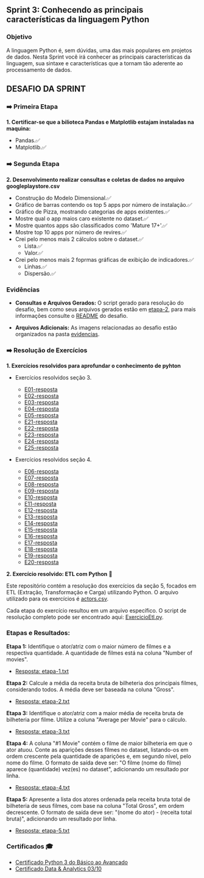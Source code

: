 ## Sprint 3: Conhecendo as principais características da linguagem Python

### Objetivo

A linguagem Python é, sem dúvidas, uma das mais populares em projetos de dados. Nesta Sprint você irá conhecer as 
principais características da linguagem, sua sintaxe e características que a tornam tão aderente ao processamento de dados.

## DESAFIO DA SPRINT

### ➡️ Primeira Etapa

**1. Certificar-se que a bilioteca Pandas e Matplotlib estajam instaladas na maquina:**

* Pandas.✅
* Matplotlib.✅

### ➡️ Segunda Etapa

**2. Desenvolvimento realizar consultas e coletas de dados no arquivo googleplaystore.csv**

* Construção do Modelo Dimensional.✅
* Gráfico de barras contendo os top 5 apps por número de instalação.✅
* Gráfico de Pizza, mostrando categorias de apps existentes.✅
* Mostre qual o app maios caro existente no dataset.✅
* Mostre quantos apps são classificados como 'Mature 17+'.✅
* Mostre top 10 apps por número de revires.✅
* Crei pelo menos mais 2 cálculos sobre o dataset.✅
  * Lista.✅
  * Valor.✅
* Crei pelo menos mais 2 foprmas gráficas de exibição de indicadores.✅
  * Linhas.✅
  * Dispersão.✅

### Evidências

* **Consultas e Arquivos Gerados:** O script gerado para resolução do desafio, bem como seus arquivos gerados estão em [etapa-2](desafio/etapa-2), para mais informações consulte o [README](desafio/README.md) do desafio.

* **Arquivos Adicionais:** As imagens relacionadas ao desafio estão organizados na pasta [evidencias](evidencias).


### ➡️ Resolução de Exercícios

**1. Exercícios resolvidos para aprofundar o conhecimento de pyhton**

* Exercícios resolvidos seção 3.
    * [E01-resposta](exercicios/exercicios_parte_1/E01-resposta.py)
    * [E02-resposta](exercicios/exercicios_parte_1/E02-resposta.py)
    * [E03-resposta](exercicios/exercicios_parte_1/E03-resposta.py)
    * [E04-resposta](exercicios/exercicios_parte_1/E04-resposta.py)
    * [E05-resposta](exercicios/exercicios_parte_1/E05-resposta.py)
    * [E21-resposta](exercicios/exercicios_parte_1/E21-resposta.py)
    * [E22-resposta](exercicios/exercicios_parte_1/E22-resposta.py)
    * [E23-resposta](exercicios/exercicios_parte_1/E23-resposta.py)
    * [E24-resposta](exercicios/exercicios_parte_1/E24-resposta.py)
    * [E25-resposta](exercicios/exercicios_parte_1/E25-resposta.py)

* Exercícios resolvidos seção 4.
    * [E06-resposta](exercicios/exercicios_parte_2/E06-resposta.py)
    * [E07-resposta](exercicios/exercicios_parte_2/E07-resposta.py)
    * [E08-resposta](exercicios/exercicios_parte_2/E08-resposta.py)
    * [E09-resposta](exercicios/exercicios_parte_2/E09-resposta.py)
    * [E10-resposta](exercicios/exercicios_parte_2/E10-resposta.py)
    * [E11-resposta](exercicios/exercicios_parte_2/E11-resposta.py)
    * [E12-resposta](exercicios/exercicios_parte_2/E12-resposta.py)
    * [E13-resposta](exercicios/exercicios_parte_2/E13-resposta.py)
    * [E14-resposta](exercicios/exercicios_parte_2/E14-resposta.py)
    * [E15-resposta](exercicios/exercicios_parte_2/E15-resposta.py)
    * [E16-resposta](exercicios/exercicios_parte_2/E16-resposta.py)
    * [E17-resposta](exercicios/exercicios_parte_2/E17-resposta.py)
    * [E18-resposta](exercicios/exercicios_parte_2/E18-resposta.py)
    * [E19-resposta](exercicios/exercicios_parte_2/E19-resposta.py)
    * [E20-resposta](exercicios/exercicios_parte_2/E20-resposta.py)

**2. Exercício resolvido: ETL com Python** 🐍

Este repositório contém a resolução dos exercícios da seção 5, focados em ETL (Extração, Transformação e Carga) utilizando Python. O arquivo utilizado para os exercícios é [actors.csv](exercicios/excercicio_etl/actors.csv).

Cada etapa do exercício resultou em um arquivo específico. O script de resolução completo pode ser encontrado aqui: [ExercicioEtl.py](exercicios/excercicio_etl/ExercicioEtl.py).

### Etapas e Resultados:

**Etapa 1:** Identifique o ator/atriz com o maior número de filmes e a respectiva quantidade. A quantidade de filmes está na coluna "Number of movies".

  - [Resposta: etapa-1.txt](exercicios/excercicio_etl/etapa-1.txt)

**Etapa 2:** Calcule a média da receita bruta de bilheteria dos principais filmes, considerando todos. A média deve ser baseada na coluna "Gross".

  - [Resposta: etapa-2.txt](exercicios/excercicio_etl/etapa-2.txt)

**Etapa 3:** Identifique o ator/atriz com a maior média de receita bruta de bilheteria por filme. Utilize a coluna "Average per Movie" para o cálculo.

  - [Resposta: etapa-3.txt](exercicios/excercicio_etl/etapa-3.txt)

**Etapa 4:** A coluna "#1 Movie" contém o filme de maior bilheteria em que o ator atuou. Conte as aparições desses filmes no dataset, listando-os em ordem crescente pela quantidade de aparições e, em segundo nível, pelo nome do filme. O formato de saída deve ser: "O filme (nome do filme) aparece (quantidade) vez(es) no dataset", adicionando um resultado por linha.

  - [Resposta: etapa-4.txt](exercicios/excercicio_etl/etapa-4.txt)

**Etapa 5:** Apresente a lista dos atores ordenada pela receita bruta total de bilheteria de seus filmes, com base na coluna "Total Gross", em ordem decrescente. O formato de saída deve ser: "(nome do ator) - (receita total bruta)", adicionando um resultado por linha.

  - [Resposta: etapa-5.txt](exercicios/excercicio_etl/etapa-5.txt)

### Certificados 🎓

- [Certificado Python 3 do Básico ao Avançado](certificados/certificado-python3.jpg)
- [Certificado Data & Analytics 03/10](certificados/certificado-aspectos-nuvem.png)

